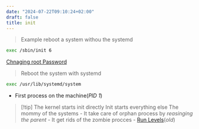 ```yaml
---
date: "2024-07-22T09:10:24+02:00"
draft: false
title: init
---
```


>Example reboot a system withou the systemd 
```bash
exec /sbin/init 6 
```
[Chnaging root Password](/redhat/boot_process#changing--the-root-password)

> Reboot the system with systemd 

```bash 
exec /usr/lib/systemd/system
```


- First process on the machine(*PID 1*)

> \[!tip\] The kernel starts init directly Init starts everything else
> The mommy of the systems - It take care of orphan process by
> *reasinging the parent* - It get rids of the zombie procces - [Run
> Levels](/for_later/Run_Levels)(*old*)
